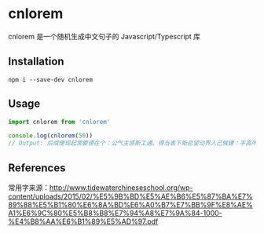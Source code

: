 # cnlorem

cnlorem 是一个随机生成中文句子的 Javascript/Typescript 库

## Installation
```
npm i --save-dev cnlorem
```

## Usage

```ts
import cnlorem from 'cnlorem'

console.log(cnlorem(50))
// Output: 后成便现起常要德在个：公气主感斯工通。得当表下斯总望动界人己候建：手高所年日次諣第与。因能球罗海难只：会只得高。
```


## References
常用字来源：http://www.tidewaterchineseschool.org/wp-content/uploads/2015/02/%E5%9B%BD%E5%AE%B6%E5%87%BA%E7%89%88%E5%B1%80%E6%8A%BD%E6%A0%B7%E7%BB%9F%E8%AE%A1%E6%9C%80%E5%B8%B8%E7%94%A8%E7%9A%84-1000-%E4%B8%AA%E6%B1%89%E5%AD%97.pdf